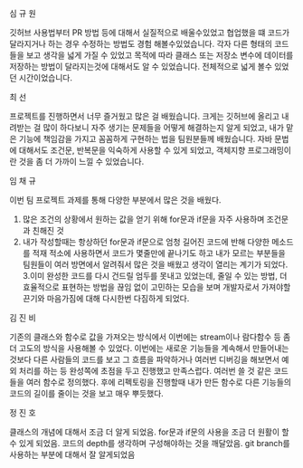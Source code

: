  심 규 원 
 
깃허브 사용법부터 PR 방법 등에 대해서 실질적으로 배울수있었고 협업했을 떄 코드가 달라지거나 하는 경우 수정하는 방법도 경험 해볼수있었습니다.
각자 다른 형태의 코드들을 보고 생각을 넓게 가질 수 있었고 목적에 따라 클래스 또는 저장소 변수에 데이터를 저장하는 방법이 달라지는것에 대해서도 알 수 있었습니다.
전체적으로 넓게 볼수 있었던 시간이었습니다.


  최 선 
  
프로젝트를 진행하면서 너무 즐거웠고 많은 걸 배웠습니다. 크게는 깃허브에 올리고 내려받는 걸 많이 하다보니 자주 생기는 문제들을 어떻게 해결하는지 알게 되었고, 
내가 맡은 기능에 책임감을 가지고 꼼꼼하게 구현하는 법을 팀원분들께 배웠습니다. 자바 문법에 대해서도 조건문, 반복문을 익숙하게 사용할 수 있게 되었고, 객체지향 프로그래밍이란 것을 좀 더 가까이 느낄 수 있었습니다. 


임 채 규 

이번 팀 프로젝트 과제를 통해 다양한 부분에서 많은 것을 배웠다.
1. 많은 조건의 상황에서 원하는 값을 얻기 위해 for문과 if문을 자주 사용하며 조건문과 친해진 것
2. 내가 작성할때는 항상하던 for문과 if문으로 엄청 길어진 코드에 반해 다양한 메소드를 적재 적소에 사용하면서 코드가 몇줄만에 끝나기도 하고 내가 모르는 부분들을 팀원들이 여러 방면에서 알려줘서 많은 것을 배웠고 생각이 열리는 계기가 되었다.
3.이미 완성한 코드를 다시 건드릴 엄두를 못내고 있었는데, 줄일 수 있는 방법, 더 효율적으로 표현하는 방법을 끊임 없이 고민하는 모습을 보며 개발자로서 가져야할 끈기와 마음가짐에 대해 다시한번 다짐하게 되었다.


 김 진 비 
 
기존의 클래스와 함수로 값을 가져오는 방식에서 이번에는 stream이나 람다함수 등 좀 더 고도의 방식을 사용해볼 수 있었다. 
이번에는 새로운 기능들을 계속해서 만들어내는 것보다 다른 사람들의 코드를 보고 그 흐름을 파악하거나 여러번 디버깅을 해보면서 예외 처리를 하는 등 완성쪽에 초점을 두고 진행했고 만족스럽다. 
여러번 쓸 것 같은 코드들을 여러 함수로 정의했다. 후에 리펙토링을 진행할때 내가 만든 함수로 다른 기능들의 코드의 길이를 줄이는 것을 보고 매우 뿌듯했다.


 정 진 호 
 
클래스의 개념에 대해서 조금 더 알게 되었음.
for문과 if문의 사용을 조금 더 원활이 할 수 있게 되었음.
코드의 depth를 생각하며 구성해야하는 것을 깨달았음.
git branch를 사용하는 부분에 대해서 잘 알게되었음

